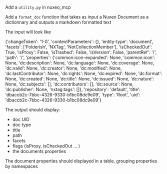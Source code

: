 

Add a `utility.py` in nuxeo_mcp

Add a `format_doc` function that takes as input a Nuxeo Document as a dictionnary and outputs a markdown formatted text

The input will look like

{'changeToken': '1-0', 'contextParameters': {}, 'entity-type': 'document', 'facets': ['Folderish', 'NXTag', 'NotCollectionMember'], 'isCheckedOut': True, 'isProxy': False, 'isTrashed': False, 'isVersion': False, 'parentRef': '/', 'path': '/', 'properties': {'common:icon-expanded': None, 'common:icon': None, 'dc:description': None, 'dc:language': None, 'dc:coverage': None, 'dc:valid': None, 'dc:creator': None, 'dc:modified': None, 'dc:lastContributor': None, 'dc:rights': None, 'dc:expired': None, 'dc:format': None, 'dc:created': None, 'dc:title': None, 'dc:issued': None, 'dc:nature': None, 'dc:subjects': [], 'dc:contributors': [], 'dc:source': None, 'dc:publisher': None, 'nxtag:tags': []}, 'repository': 'default', 'title': 'dbaccb2c-7bbc-4326-9330-b1bc08dc9e09', 'type': 'Root', 'uid': 'dbaccb2c-7bbc-4326-9330-b1bc08dc9e09'}

The output should display:

 - doc UID
 - doc type
 - title
 - path
 - facets
 - flags (isProxy, isCheckedOut ... )
 - the documents properties

 The document properties should displayed in a table, grouping properties by namespaces

 